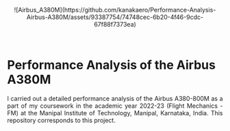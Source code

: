 <p align="center">
  ![Airbus_A380M](https://github.com/kanakaero/Performance-Analysis-Airbus-A380M/assets/93387754/74748cec-6b20-4f46-9cdc-67f88f7373ea)
<p/>
<br/>

# Performance Analysis of the Airbus A380M

<p align="justify">
I carried out a detailed performance analysis of the Airbus A380-800M as a part of my coursework in the academic year 2022-23 (Flight Mechanics - FM) at the Manipal Institute of Technology, Manipal, Karnataka, India. This repository corresponds to this project.
</p>
